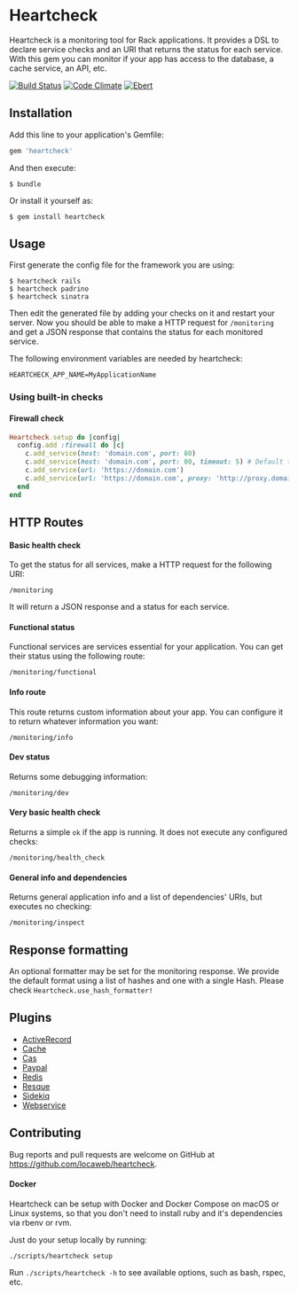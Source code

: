 # Heartcheck

Heartcheck is a monitoring tool for Rack applications. It provides a DSL to
declare service checks and an URI that returns the status for each service.
With this gem you can monitor if your app has access to the database, a cache
service, an API, etc.

[![Build Status](https://travis-ci.org/locaweb/heartcheck.svg)](https://travis-ci.org/locaweb/heartcheck)
[![Code Climate](https://codeclimate.com/github/locaweb/heartcheck/badges/gpa.svg)](https://codeclimate.com/github/locaweb/heartcheck)
[![Ebert](https://ebertapp.io/github/locaweb/heartcheck.svg)](https://ebertapp.io/github/locaweb/heartcheck)

## Installation

Add this line to your application's Gemfile:

```ruby
gem 'heartcheck'
```

And then execute:

    $ bundle

Or install it yourself as:

    $ gem install heartcheck

## Usage

First generate the config file for the framework you are using:

    $ heartcheck rails
    $ heartcheck padrino
    $ heartcheck sinatra

Then edit the generated file by adding your checks on it and restart your
server. Now you should be able to make a HTTP request for `/monitoring` and
get a JSON response that contains the status for each monitored service.

The following environment variables are needed by heartcheck:

    HEARTCHECK_APP_NAME=MyApplicationName


### Using built-in checks

#### Firewall check

```ruby
Heartcheck.setup do |config|
  config.add :firewall do |c|
    c.add_service(host: 'domain.com', port: 80)
    c.add_service(host: 'domain.com', port: 80, timeout: 5) # Default timeout is 2 seconds
    c.add_service(url: 'https://domain.com')
    c.add_service(url: 'https://domain.com', proxy: 'http://proxy.domain.com')
  end
end
```

## HTTP Routes

#### Basic health check

To get the status for all services, make a HTTP request for the following URI:

    /monitoring

It will return a JSON response and a status for each service.

#### Functional status

Functional services are services essential for your application. You can get
their status using the following route:

    /monitoring/functional

#### Info route

This route returns custom information about your app. You can configure it to
return whatever information you want:

    /monitoring/info

#### Dev status

Returns some debugging information:

    /monitoring/dev

#### Very basic health check

Returns a simple `ok` if the app is running. It does not execute any configured
checks:

    /monitoring/health_check


#### General info and dependencies

Returns general application info and a list of dependencies' URIs, but executes no checking:

    /monitoring/inspect

## Response formatting

An optional formatter may be set for the monitoring response. We provide the default format
using a list of hashes and one with a single Hash. Please check `Heartcheck.use_hash_formatter!`

## Plugins

* [ActiveRecord](https://github.com/locaweb/heartcheck-activerecord)
* [Cache](https://github.com/locaweb/heartcheck-cache)
* [Cas](https://github.com/locaweb/heartcheck-cas)
* [Paypal](https://github.com/feolea/heartcheck-paypal)
* [Redis](https://github.com/locaweb/heartcheck-redis)
* [Resque](https://github.com/locaweb/heartcheck-resque)
* [Sidekiq](https://github.com/locaweb/heartcheck-sidekiq)
* [Webservice](https://github.com/locaweb/heartcheck-webservice)

## Contributing

Bug reports and pull requests are welcome on GitHub at
https://github.com/locaweb/heartcheck.

#### Docker

Heartcheck can be setup with Docker and Docker Compose on macOS or Linux systems,
so that you don't need to install ruby and it's dependencies via rbenv or rvm.

Just do your setup locally by running:

```
./scripts/heartcheck setup
```

Run `./scripts/heartcheck -h` to see available options, such as bash, rspec, etc.
